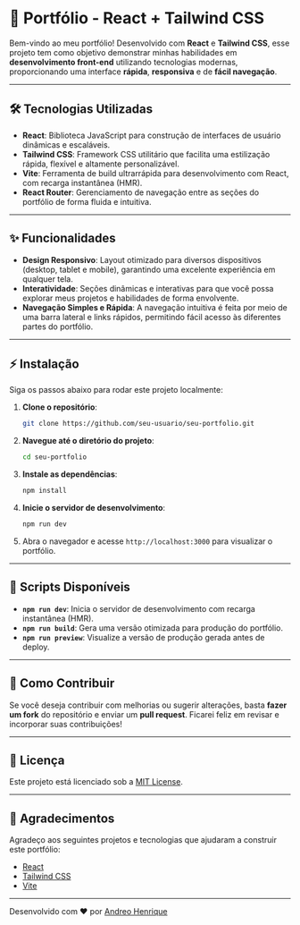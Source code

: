 
# 🚀 Portfólio - React + Tailwind CSS

Bem-vindo ao meu portfólio! Desenvolvido com **React** e **Tailwind CSS**, esse projeto tem como objetivo demonstrar minhas habilidades em **desenvolvimento front-end** utilizando tecnologias modernas, proporcionando uma interface **rápida**, **responsiva** e de **fácil navegação**.

---

## 🛠 Tecnologias Utilizadas

- **React**: Biblioteca JavaScript para construção de interfaces de usuário dinâmicas e escaláveis.
- **Tailwind CSS**: Framework CSS utilitário que facilita uma estilização rápida, flexível e altamente personalizável.
- **Vite**: Ferramenta de build ultrarrápida para desenvolvimento com React, com recarga instantânea (HMR).
- **React Router**: Gerenciamento de navegação entre as seções do portfólio de forma fluida e intuitiva.

---

## ✨ Funcionalidades

- **Design Responsivo**: Layout otimizado para diversos dispositivos (desktop, tablet e mobile), garantindo uma excelente experiência em qualquer tela.
- **Interatividade**: Seções dinâmicas e interativas para que você possa explorar meus projetos e habilidades de forma envolvente.
- **Navegação Simples e Rápida**: A navegação intuitiva é feita por meio de uma barra lateral e links rápidos, permitindo fácil acesso às diferentes partes do portfólio.

---

## ⚡ Instalação

Siga os passos abaixo para rodar este projeto localmente:

1. **Clone o repositório**:
   ```bash
   git clone https://github.com/seu-usuario/seu-portfolio.git
   ```
   
2. **Navegue até o diretório do projeto**:
   ```bash
   cd seu-portfolio
   ```

3. **Instale as dependências**:
   ```bash
   npm install
   ```

4. **Inicie o servidor de desenvolvimento**:
   ```bash
   npm run dev
   ```

5. Abra o navegador e acesse `http://localhost:3000` para visualizar o portfólio.

---

## 📜 Scripts Disponíveis

- **`npm run dev`**: Inicia o servidor de desenvolvimento com recarga instantânea (HMR).
- **`npm run build`**: Gera uma versão otimizada para produção do portfólio.
- **`npm run preview`**: Visualize a versão de produção gerada antes de deploy.

---

## 🤝 Como Contribuir

Se você deseja contribuir com melhorias ou sugerir alterações, basta **fazer um fork** do repositório e enviar um **pull request**. Ficarei feliz em revisar e incorporar suas contribuições!

---

## 📝 Licença

Este projeto está licenciado sob a [MIT License](LICENSE).

---

## 🙏 Agradecimentos

Agradeço aos seguintes projetos e tecnologias que ajudaram a construir este portfólio:

- [React](https://reactjs.org/)
- [Tailwind CSS](https://tailwindcss.com/)
- [Vite](https://vitejs.dev/)

---

Desenvolvido com ❤️ por [Andreo Henrique](https://seu-portfolio-link.com)


